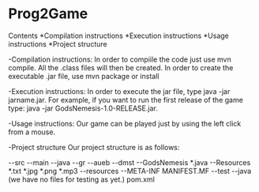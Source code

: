# Prog2Game

Contents
  *Compilation instructions
  *Execution instructions
  *Usage instructions
  *Project structure

-Compilation instructions:
In order to compiile the code just use mvn compile. All the .class files will then be created.
In order to create the executable .jar file, use mvn package or install

-Execution instructions:
In order to execute the jar file, type java -jar jarname.jar.
For example, if you want to run the first release of the game type: java -jar GodsNemesis-1.0-RELEASE.jar.

-Usage instructions:
Our game can be played just by using the left click from a mouse.

-Project structure
Our project structure is as follows:

--src
  --main
      --java
          --gr
            --aueb
              --dmst
                --GodsNemesis
                  *.java
                  --Resources
                    *.txt
                    *.jpg
                    *.png
                    *.mp3
      --resources
        --META-INF
          MANIFEST.MF
  --test
    --java
      (we have no files for testing as yet.)
pom.xml
                    
                    
